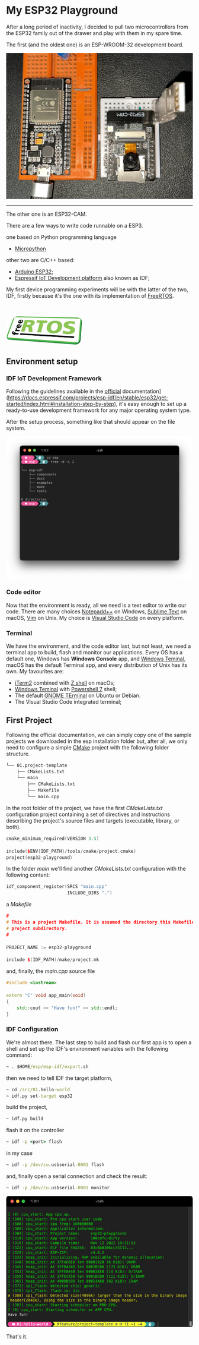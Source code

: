 # My ESP32 Playground

After a long period of inactivity, I decided to pull two microcontrollers from the ESP32 family out of the drawer and play with them in my spare time.

The first (and the oldest one) is an ESP-WROOM-32 development board.

![my-esp3](img/my-esp32.png)

<hr>

The other one is an ESP32-CAM.

There are a few ways to write code runnable on a ESP3. 

one based on Python programming language

- [Micropython](https://micropython.org/download/esp32/)

other two are C/C++ based:

- [Arduino ESP32](https://docs.espressif.com/projects/arduino-esp32/en/latest/getting_started.html);
- [Espressif IoT Development platform](https://idf.espressif.com/) also known as IDF;

My first device programming experiments will be with the latter of the two, IDF, firstly because it's the one with its implementation of [FreeRTOS](https://www.freertos.org/).

<br>

![FreeRTOS](img/logo-freertos.jpeg)

## Environment setup

### IDF IoT Development Framework

Following the guidelines available in the [official](https://docs.espressif.com/projects/esp-idf/en/stable/esp32/get-started/index.html#installation-step-by-step) documentation](https://docs.espressif.com/projects/esp-idf/en/stable/esp32/get-started/index.html#installation-step-by-step), it's easy enough to set up a ready-to-use development framework for any major operating system type.

After the setup process, something like that should appear on the file system.

![folder-structure](img/esp-tree.png)

### Code editor

Now that the environment is ready, all we need is a text editor to write our code. There are many choices [Notepadd++](https://notepad-plus-plus.org/) on Windows, [Sublime Text](https://www.sublimetext.com/) on macOS, [Vim](https://www.vim.org/) on Unix.
My choice is [Visual Studio Code](https://code.visualstudio.com/) on every platform.

### Terminal

We have the environment, and the code editor last, but not least, we need a terminal app to build, flash and monitor our applications. Every OS has a default one, Windows has **Windows Console** app, and [Windows Teminal](https://apps.microsoft.com/store/detail/windows-terminal/9N0DX20HK701?hl=it-it&gl=it), macOS has the default Terminal app, and every distribution of Unix has its own. My favourites are:

- [iTerm2](https://iterm2.com/) combined with [Z shell](https://zsh.sourceforge.io/) on macOs;
- [Windows Teminal](https://apps.microsoft.com/store/detail/windows-terminal/9N0DX20HK701?hl=it-it&gl=it) with [Powershell 7](https://github.com/PowerShell/PowerShell) shell;
- The default [GNOME TErminal](https://github.com/GNOME/gnome-terminal) on Ubuntu or Debian.
- The Visual Studio Code integrated terminal;

## First Project

Following the official documentation, we can simply copy one of the sample projects we downloaded in the esp installation folder but, after all, we only need to configure a simple [CMake](https://cmake.org/) project with the following folder structure.


```bash
└── 01.project-template
    ├── CMakeLists.txt
    └── main
        ├── CMakeLists.txt        
        ├── Makefile        
        └── main.cpp
```

In the root folder of the project, we have the first _CMakeLists.txt_ configuration project containing a set of directives and instructions describing the project's source files and targets (executable, library, or both).

```cpp
cmake_minimum_required(VERSION 3.5)

include($ENV{IDF_PATH}/tools/cmake/project.cmake)
project(esp32-playground)
```

In the folder *main* we'll find another _CMakeLists.txt_ configuration with the following content:

```cpp
idf_component_register(SRCS "main.cpp"
                       INCLUDE_DIRS ".")
```

a _Makefile_ 

```cpp
#
# This is a project Makefile. It is assumed the directory this Makefile resides in is a
# project subdirectory.
#

PROJECT_NAME := esp32-playground

include $(IDF_PATH)/make/project.mk
```

and, finally, the _main.cpp_ source file

```cpp
#include <iostream>

extern "C" void app_main(void)
{
    std::cout << "Have fun!" << std::endl;
}
```

### IDF Configuration

We're almost there. The last step to build and flash our first app is to open a shell and set up the IDF's environment variables with the following command:

```cmd
~ . $HOME/esp/esp-idf/export.sh
```

then we need to tell IDF the target platform,

```cmd
~ cd /src/01.hello-world
~ idf.py set-target esp32
```

build the project,

```cmd
~ idf.py build
```

flash it on the controller

```cmd
~ idf -p <port> flash
```

in my case 

```cmd
~ idf -p /dev/cu.usbserial-0001 flash
```

and, finally open a serial connection and check the result:

```cmd
~ idf -p /dev/cu.usbserial-0001 monitor
```

![Hello World](img/hello-world.jpg)

That's it.